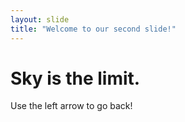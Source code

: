 ```yaml
---
layout: slide
title: "Welcome to our second slide!"
---
```

# Sky is the limit.
Use the left arrow to go back!
